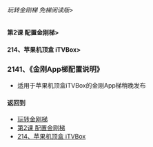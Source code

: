 ###### 玩转金刚梯 免梯阅读版>
#### 第2课 配置金刚梯>
#### 214、苹果机顶盒 iTVBox>

### 2141、《金刚App梯配置说明》

- 适用于苹果机顶盒iTVBox的金刚App梯稍晚发布

#### 返回到
- [玩转金刚梯](https://github.com/a2zitpro/web/blob/master/LadderFree/main.md)
- [第2课 配置金刚梯](https://github.com/a2zitpro/web/blob/master/LadderFree/LadderConfigure/LadderConfigure.md)
- [214、苹果机顶盒 iTVBox](https://github.com/a2zitpro/web/blob/master/LadderFree/LadderConfigure/Apple/TVBox/TVBox.md)




